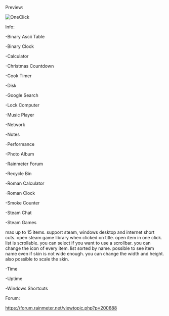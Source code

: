 Preview:



![OneClick](https://user-images.githubusercontent.com/46109964/175830176-10e83fb4-ad10-42e7-9600-afc70a4bfc39.png)



Info:

-Binary Ascii Table

-Binary Clock

-Calculator

-Christmas Countdown

-Cook Timer

-Disk

-Google Search

-Lock Computer

-Music Player

-Network

-Notes

-Performance

-Photo Album

-Rainmeter Forum

-Recycle Bin

-Roman Calculator

-Roman Clock

-Smoke Counter

-Steam Chat

-Steam Games

max up to 15 items. support steam, windows desktop and internet short cuts.
open steam game library when clicked on title.
open item in one click.
list is scrollable. you can select if you want to use a scrollbar.
you can change the icon of every item.
list sorted by name.
possible to see item name even if skin is not wide enough.
you can change the width and height. also possible to scale the skin.




-Time

-Uptime

-Windows Shortcuts






Forum:

https://forum.rainmeter.net/viewtopic.php?p=200688

